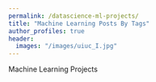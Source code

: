 ```yaml
---
permalink: /datascience-ml-projects/
title: "Machine Learning Posts By Tags"
author_profiles: true
header:
  images: "/images/uiuc_I.jpg"
---
```

Machine Learning Projects
